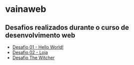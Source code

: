 # vainaweb

## Desafios realizados durante o curso de desenvolvimento web

<ul>
    <li>
        <a href="https://maytearaujo.github.io/vainaweb/desafio01" target="_blank">Desafio 01 - Hello World!</a>
    </li>
    <li>
        <a href="https://maytearaujo.github.io/vainaweb/desafio02" target="_blank">Desafio 02 - Loja</a>
    </li>
    <li><a href="https://maytearaujo.github.io/vainaweb/the-witcher" target="_blank">Desafio The Witcher</a></li>
</ul>